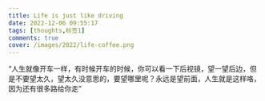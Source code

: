 ```yaml
---
title: Life is just like driving
date: 2022-12-06 09:55:17
tags: [thoughts,标签1]
comments: true
cover: /images/2022/life-coffee.png
---
```

“人生就像开车一样，有时候开车的时候，你可以看一下后视镜，望一望后边，但是不要望太久，望太久没意思的，要望哪里呢？永远是望前面，人生就是这样咯，因为还有很多路给你走”